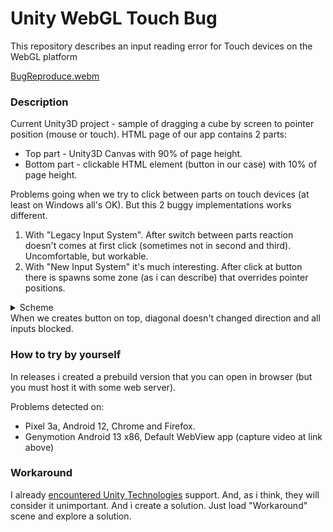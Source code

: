 # Unity WebGL Touch Bug
This repository describes an input reading error for Touch devices on the WebGL platform

[BugReproduce.webm](https://github.com/Dan0398/Unity-WebGL-Touch-Bug/assets/90954515/ded48fa3-7f82-4f6c-9089-157dd9d68e2c)

### Description
Current Unity3D project - sample of dragging a cube by screen to pointer position (mouse or touch).
HTML page of our app contains 2 parts:
- Top part - Unity3D Canvas with 90% of page height.
- Bottom part - clickable HTML element (button in our case) with 10% of page height.

Problems going when we try to click between parts on touch devices (at least on Windows all's OK). But this 2 buggy implementations works different.

1. With "Legacy Input System". After switch between parts reaction doesn't comes at first click (sometimes not in second and third). Uncomfortable, but workable.
2. With "New Input System" it's much interesting. After click at button there is spawns some zone (as i can describe) that overrides pointer positions.
<details>
<summary>Scheme</summary>

![image](/Media/Description.png "Usage of component inside editor")
</details>
When we creates button on top, diagonal doesn't changed direction and  all inputs blocked.

### How to try by yourself
In releases i created a prebuild version that you can open in browser (but you must host it with some web server).

Problems detected on:
- Pixel 3a, Android 12, Chrome and Firefox.
- Genymotion Android 13 x86, Default WebView app (capture video at link above)

### Workaround
I already [encountered Unity Technologies](https://forum.unity.com/threads/commandbuffer-setglobaltexture-works-weird.1538248/) support. And, as i think, they will consider it unimportant. And i create a solution. Just load "Workaround" scene and explore a solution.
